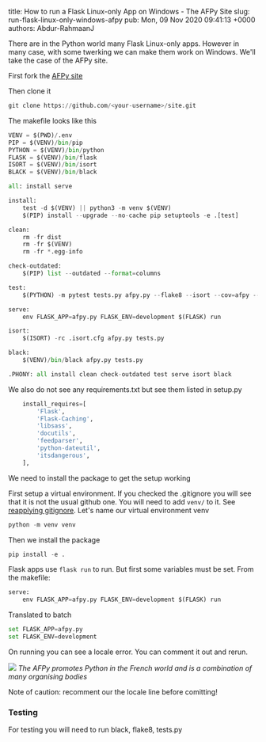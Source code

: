 title: How to run a Flask Linux-only  App on Windows - The AFPy Site
slug: run-flask-linux-only-windows-afpy
pub: Mon, 09 Nov 2020 09:41:13 +0000
authors: Abdur-RahmaanJ

There are in the Python world many Flask Linux-only apps. However in many case, with some twerking we can make them work on Windows. We'll take the case of the AFPy site.

First fork the [AFPy site](https://github.com/AFPy/site)

Then clone it


```python
git clone https://github.com/<your-username>/site.git

```


The makefile looks like this


```python
VENV = $(PWD)/.env
PIP = $(VENV)/bin/pip
PYTHON = $(VENV)/bin/python
FLASK = $(VENV)/bin/flask
ISORT = $(VENV)/bin/isort
BLACK = $(VENV)/bin/black

all: install serve

install:
    test -d $(VENV) || python3 -m venv $(VENV)
    $(PIP) install --upgrade --no-cache pip setuptools -e .[test]

clean:
    rm -fr dist
    rm -fr $(VENV)
    rm -fr *.egg-info

check-outdated:
    $(PIP) list --outdated --format=columns

test:
    $(PYTHON) -m pytest tests.py afpy.py --flake8 --isort --cov=afpy --cov=tests --cov-report=term-missing

serve:
    env FLASK_APP=afpy.py FLASK_ENV=development $(FLASK) run

isort:
    $(ISORT) -rc .isort.cfg afpy.py tests.py

black:
    $(VENV)/bin/black afpy.py tests.py

.PHONY: all install clean check-outdated test serve isort black


```


We also do not see any requirements.txt but see them listed in setup.py


```python
    install_requires=[
        'Flask',
        'Flask-Caching',
        'libsass',
        'docutils',
        'feedparser',
        'python-dateutil',
        'itsdangerous',
    ],

```


We need to install the package to get the setup working

First setup a virtual environment. If you checked the .gitignore you will see that it is not the usual github one. You will need to add `venv/` to it. See [reapplying gitignore](https://stackoverflow.com/questions/19663093/apply-gitignore-on-an-existing-repository-already-tracking-large-number-of-file). Let's name our virtual environment venv


```python
python -m venv venv

```


Then we install the package


```python
pip install -e .

```


Flask apps use `flask run` to run. But first some variables must be set. From the makefile:


```python
serve:
    env FLASK_APP=afpy.py FLASK_ENV=development $(FLASK) run

```


Translated to batch


```python
set FLASK_APP=afpy.py
set FLASK_ENV=development

```


On running you can see a locale error. You can comment it out and rerun.

![](https://www.pythonkitchen.com/wp-content/uploads/2020/11/afpy_local.png)
*The AFPy promotes Python in the French world and is a combination of many organising bodies*

Note of caution: recomment our the locale line before comitting!

### Testing



For testing you will need to run black, flake8, tests.py
